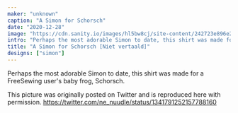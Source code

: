 ```yaml
---
maker: "unknown"
caption: "A Simon for Schorsch"
date: "2020-12-28"
image: "https://cdn.sanity.io/images/hl5bw8cj/site-content/242723e896e21decb6f7363a4defa62654165546-1536x2048.jpg"
intro: "Perhaps the most adorable Simon to date, this shirt was made for a FreeSewing user's baby frog, Schorsch."
title: "A Simon for Schorsch [Niet vertaald]"
designs: ["simon"]
---
```



Perhaps the most adorable Simon to date, this shirt was made for a FreeSewing user's baby frog, Schorsch.

This picture was originally posted on Twitter and is reproduced here with permission.
https://twitter.com/ne_nuudle/status/1341791252157788160

